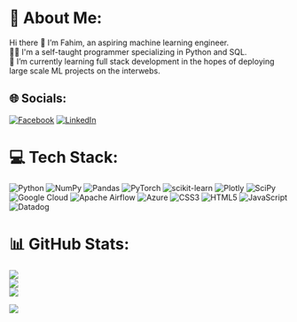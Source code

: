 # 💫 About Me:

Hi there 👋 I’m Fahim, an aspiring machine learning engineer. <br> ✍🏽 I'm a self-taught programmer specializing in Python and SQL.<br> 🌱 I’m currently learning full stack development in the hopes of deploying large scale ML projects on the interwebs.<br>

<!-- 📫 Find me on [![LinkedIn](https://img.shields.io/badge/LinkedIn-%230077B5.svg?logo=linkedin&logoColor=white)](https://linkedin.com/in/fahimrafi) and [![Facebook](https://img.shields.io/badge/Facebook-%231877F2.svg?logo=Facebook&logoColor=white)](https://facebook.com/fahimrafi0). -->

## 🌐 Socials:

[![Facebook](https://img.shields.io/badge/Facebook-%231877F2.svg?logo=Facebook&logoColor=white)](https://facebook.com/fahimrafi0) [![LinkedIn](https://img.shields.io/badge/LinkedIn-%230077B5.svg?logo=linkedin&logoColor=white)](https://linkedin.com/in/fahimrafi)

# 💻 Tech Stack:

![Python](https://img.shields.io/badge/python-3670A0?style=for-the-badge&logo=python&logoColor=ffdd54) ![NumPy](https://img.shields.io/badge/numpy-%23013243.svg?style=for-the-badge&logo=numpy&logoColor=white) ![Pandas](https://img.shields.io/badge/pandas-%23150458.svg?style=for-the-badge&logo=pandas&logoColor=white) ![PyTorch](https://img.shields.io/badge/PyTorch-%23EE4C2C.svg?style=for-the-badge&logo=PyTorch&logoColor=white) ![scikit-learn](https://img.shields.io/badge/scikit--learn-%23F7931E.svg?style=for-the-badge&logo=scikit-learn&logoColor=white) ![Plotly](https://img.shields.io/badge/Plotly-%233F4F75.svg?style=for-the-badge&logo=plotly&logoColor=white) ![SciPy](https://img.shields.io/badge/SciPy-%230C55A5.svg?style=for-the-badge&logo=scipy&logoColor=%white) ![Google Cloud](https://img.shields.io/badge/Google%20Cloud-%234285F4.svg?style=for-the-badge&logo=google-cloud&logoColor=white) ![Apache Airflow](https://img.shields.io/badge/Apache%20Airflow-017CEE?style=for-the-badge&logo=Apache%20Airflow&logoColor=white) ![Azure](https://img.shields.io/badge/azure-%230072C6.svg?style=for-the-badge&logo=azure-devops&logoColor=white) ![CSS3](https://img.shields.io/badge/css3-%231572B6.svg?style=for-the-badge&logo=css3&logoColor=white) ![HTML5](https://img.shields.io/badge/html5-%23E34F26.svg?style=for-the-badge&logo=html5&logoColor=white) ![JavaScript](https://img.shields.io/badge/javascript-%23323330.svg?style=for-the-badge&logo=javascript&logoColor=%23F7DF1E) ![Datadog](https://img.shields.io/badge/datadog-%23632CA6.svg?style=for-the-badge&logo=datadog&logoColor=white)

# 📊 GitHub Stats:

![](https://github-readme-stats.vercel.app/api?username=fahim-rafi&theme=dark&hide_border=false&include_all_commits=false&count_private=false)<br/>
![](https://github-readme-streak-stats.herokuapp.com/?user=fahim-rafi&theme=dark&hide_border=false)<br/>
![](https://github-readme-stats.vercel.app/api/top-langs/?username=fahim-rafi&theme=dark&hide_border=false&include_all_commits=false&count_private=false&layout=compact)

[![](https://visitcount.itsvg.in/api?id=fahim-rafi&icon=0&color=1)](https://visitcount.itsvg.in)

<!-- Proudly created with GPRM ( https://gprm.itsvg.in ) -->

<!--
- 🔭 I’m currently working on

- 👯 I’m looking to collaborate on ...
- 🤔 I’m looking for help with ...
- 💬 Ask me about ...
- 📫 How to reach me: I can be reached
- ⚡ Fun fact: ...
-->
